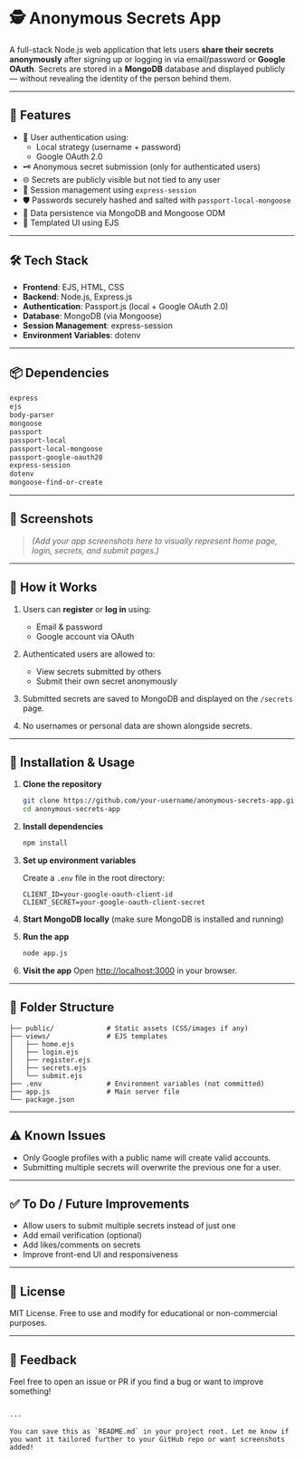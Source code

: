 



# 🕵️ Anonymous Secrets App

A full-stack Node.js web application that lets users **share their secrets anonymously** after signing up or logging in via email/password or **Google OAuth**. Secrets are stored in a **MongoDB** database and displayed publicly — without revealing the identity of the person behind them.

---

## 🚀 Features

- 🔐 User authentication using:
  - Local strategy (username + password)
  - Google OAuth 2.0
- 🗝️ Anonymous secret submission (only for authenticated users)
- 🌐 Secrets are publicly visible but not tied to any user
- 🧠 Session management using `express-session`
- 🛡️ Passwords securely hashed and salted with `passport-local-mongoose`
- 💾 Data persistence via MongoDB and Mongoose ODM
- 📄 Templated UI using EJS

---

## 🛠️ Tech Stack

- **Frontend**: EJS, HTML, CSS
- **Backend**: Node.js, Express.js
- **Authentication**: Passport.js (local + Google OAuth 2.0)
- **Database**: MongoDB (via Mongoose)
- **Session Management**: express-session
- **Environment Variables**: dotenv

---

## 📦 Dependencies

```bash
express
ejs
body-parser
mongoose
passport
passport-local
passport-local-mongoose
passport-google-oauth20
express-session
dotenv
mongoose-find-or-create
````

---

## 📸 Screenshots

> *(Add your app screenshots here to visually represent home page, login, secrets, and submit pages.)*

---

## 🧪 How it Works

1. Users can **register** or **log in** using:

   * Email & password
   * Google account via OAuth
2. Authenticated users are allowed to:

   * View secrets submitted by others
   * Submit their own secret anonymously
3. Submitted secrets are saved to MongoDB and displayed on the `/secrets` page.
4. No usernames or personal data are shown alongside secrets.

---

## 🔧 Installation & Usage

1. **Clone the repository**

   ```bash
   git clone https://github.com/your-username/anonymous-secrets-app.git
   cd anonymous-secrets-app
   ```

2. **Install dependencies**

   ```bash
   npm install
   ```

3. **Set up environment variables**

   Create a `.env` file in the root directory:

   ```env
   CLIENT_ID=your-google-oauth-client-id
   CLIENT_SECRET=your-google-oauth-client-secret
   ```

4. **Start MongoDB locally** (make sure MongoDB is installed and running)

5. **Run the app**

   ```bash
   node app.js
   ```

6. **Visit the app**
   Open [http://localhost:3000](http://localhost:3000) in your browser.

---

## 📁 Folder Structure

```
├── public/             # Static assets (CSS/images if any)
├── views/              # EJS templates
│   ├── home.ejs
│   ├── login.ejs
│   ├── register.ejs
│   ├── secrets.ejs
│   └── submit.ejs
├── .env                # Environment variables (not committed)
├── app.js              # Main server file
└── package.json
```

---

## ⚠️ Known Issues

* Only Google profiles with a public name will create valid accounts.
* Submitting multiple secrets will overwrite the previous one for a user.

---

## ✅ To Do / Future Improvements

* Allow users to submit multiple secrets instead of just one
* Add email verification (optional)
* Add likes/comments on secrets
* Improve front-end UI and responsiveness

---

## 📃 License

MIT License. Free to use and modify for educational or non-commercial purposes.

---


## 💬 Feedback

Feel free to open an issue or PR if you find a bug or want to improve something!

```

---

You can save this as `README.md` in your project root. Let me know if you want it tailored further to your GitHub repo or want screenshots added!
```
